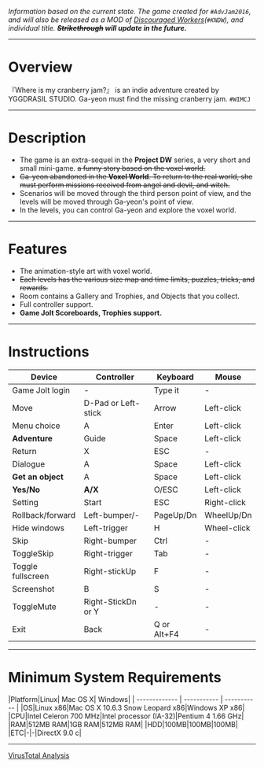_Information based on the current state. The game created for `#AdvJam2016`, and will also be released as a MOD of [Discouraged Workers](https://yggdrasil-studio.github.io/Discouraged-Workers/)(`#KNDW`), and individual title. **~~Strikethrough~~ will update in the future.**_
***
# Overview
『Where is my cranberry jam?』 is an indie adventure created by YGGDRASIL STUDIO. Ga-yeon must find the missing cranberry jam. `#WIMCJ`
***
# Description
* The game is an extra-sequel in the **Project DW** series, a very short and small mini-game. ~~a funny story based on the voxel world.~~
* ~~Ga-yeon abandoned in the **Voxel World**. To return to the real world, she must perform missions received from angel and devil, and witch.~~
* Scenarios will be moved through the third person point of view, and the levels will be moved through Ga-yeon's point of view.
* In the levels, you can control Ga-yeon and explore the voxel world.

***
# Features
* The animation-style art with voxel world.
* ~~Each levels has the various size map and time limits, puzzles, tricks, and rewards.~~
* Room contains a Gallery and Trophies, and Objects that you collect.
* Full controller support.
* **Game Jolt Scoreboards, Trophies support.**

***
# Instructions
|Device|Controller|Keyboard|Mouse|
| ------------- | ----------- | ----------- | ----------- |
|Game Jolt login|-|Type it|-|
|Move|D-Pad or Left-stick|Arrow|Left-click|
|Menu choice|A|Enter|Left-click|
|**Adventure**|Guide|Space|Left-click|
|Return|X|ESC|-|
|Dialogue|A|Space|Left-click|
|**Get an object**|A|Space|Left-click|
|**Yes/No**|**A/X**|O/ESC|Left-click|
|Setting|Start|ESC|Right-click|
|Rollback/forward|Left-bumper/-|PageUp/Dn|WheelUp/Dn|
|Hide windows|Left-trigger|H|Wheel-click|
|Skip|Right-bumper|Ctrl|-|
|ToggleSkip|Right-trigger|Tab|-|
|Toggle fullscreen|Right-stickUp|F|-|
|Screenshot|B|S|-|
|ToggleMute|Right-StickDn or Y|-|-|
|Exit|Back|Q or Alt+F4|-|
***
# Minimum System Requirements
|Platform|Linux| Mac OS X| Windows|
| ------------- | ----------- | ----------- |
|OS|Linux x86|Mac OS X 10.6.3 Snow Leopard x86|Windows XP x86|
|CPU|Intel Celeron 700 MHz|Intel processor (IA-32)|Pentium 4 1.66 GHz|
|RAM|512MB RAM|1GB RAM|512MB RAM|
|HDD|100MB|100MB|100MB|
|ETC|-|-|DirectX 9.0 c|
***
[VirusTotal Analysis](https://virustotal.com/en/file/06af300d022307eeedd9709890ce8ee532f153905ef6fe028419b3cf38d33480/analysis/1463713070/)
